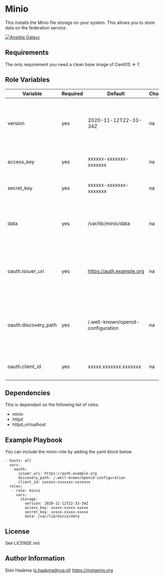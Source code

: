 Minio
=========
This installs the Minio file storage on your system. This allows you to store data on the federation service.

[![Ansible Galaxy](https://img.shields.io/badge/ansible--galaxy-minio-blue.svg)](https://galaxy.ansible.com/molgenis/molgenis8/)

Requirements
------------
The only requirement you need a clean base image of CentOS => 7.

Role Variables
--------------
| Variable              | Required | Default                           | Choices  | Comments                                                                                          |
|-----------------------|----------|-----------------------------------|----------|---------------------------------------------------------------------------------------------------| 
| version               | yes      | 2020-11-12T22-33-34Z              | na       | Version of the Minio service. There are monthly releases so you need to upgrade regularly         |
| access_key            | yes      | xxxxxx-xxxxxxx-xxxxxxx            | na       | The access key to access Minio API and webinterface                                               |
| secret_key            | yes      | xxxxxx-xxxxxxx-xxxxxxx            | na       | The secret key to access Minio API and webinterface                                               |
| data                  | yes      | /var/lib/minio/data               | na       | The path on the host system where the of the Minio file storage is stored                         |
| oauth.issuer_uri      | yes      | https://auth.example.org          | na       | The plain url of the authentication server (can be FusionAuth or Keycloack for example            |
| oauth.discovery_path  | yes      | /.well-known/openid-configuration | na       | Discovery path to extract information like the endpoints and other relevant details of the server |
| oauth.client_id       | yes      | xxxxx.xxxxxxx.xxxxxxx             | na       | The client ID of the authentication server                                                        |

Dependencies
------------

This is dependant on the following list of roles:
- minio
- httpd
- httpd_virtualhost

Example Playbook
----------------
You can include the minio-role by adding the yaml block below.

    - hosts: all
      vars:
        oauth: 
          issuer_uri: https://auth.example.org
          discovery_path: /.well-known/openid-configuration
          client_id: xxxxxx-xxxxxxx-xxxxxxx
      roles:
       - role: minio
         vars:
           storage:
             version: 2020-11-12T22-33-34Z
             access_key: xxxxx-xxxxx-xxxxx
             secret_key: xxxxx-xxxxx-xxxxx
             data: /var/lib/minio/data
                   
License
-------
See LICENSE.md

Author Information
------------------
Sido Haakma (s.haakma@rug.nl)
https://molgenis.org